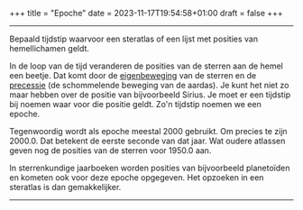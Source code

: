 +++
title = "Epoche"
date = 2023-11-17T19:54:58+01:00
draft = false
+++

---
Bepaald tijdstip waarvoor een steratlas of een lijst met posities van
hemellichamen geldt.

In de loop van de tijd veranderen de posities van de sterren aan de
hemel een beetje. Dat komt door de [eigenbeweging](/encyclopedie/eigenbeweginh)
van de sterren en de [precessie](/encyclopedie/precessi) (de schommelende
beweging van de aardas). Je kunt het niet zo maar hebben over de positie
van bijvoorbeeld Sirius. Je moet er een tijdstip bij noemen waar voor
die positie geldt. Zo'n tijdstip noemen we een epoche.

Tegenwoordig wordt als epoche meestal 2000 gebruikt. Om precies te zijn
2000.0. Dat betekent de eerste seconde van dat jaar. Wat oudere atlassen
geven nog de posities van de sterren voor 1950.0 aan.

In sterrenkundige jaarboeken worden posities van bijvoorbeeld
planetoïden en kometen ook voor deze epoche opgegeven. Het opzoeken in
een steratlas is dan gemakkelijker.

---
